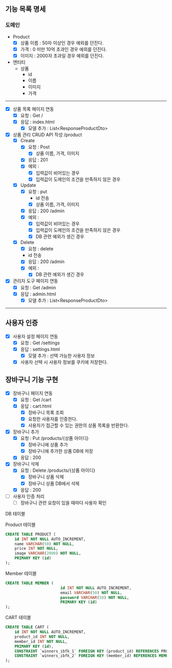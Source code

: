 ## 기능 목록 명세

### 도메인

- Product
    - [x] 상품 이름 : 50자 이상인 경우 예외를 던진다.
    - [x] 가격 : 0 미만 10억 초과인 경우 예외를 던진다.
    - [x] 이미지 : 2000자 초과일 경우 예외를 던진다.

- 엔티티
    - 상품
        - id
        - 이름
        - 이미지
        - 가격

--- 


- [x] 상품 목록 페이지 연동
    - [x] 요청 : Get /
    - [x] 응답 : index.html
        - [x] 모델 추가 : List\<ResponseProductDto>
- [x] 상품 관리 CRUD API 작성
  /product
    - [x] Create
        - [x] 요청 : Post
            - [x] 상품 이름, 가격, 이미지
        - [x] 응답 : 201
        - [x] 예외 :
            - [x] 입력값이 비어있는 경우
            - [x] 입력값이 도메인의 조건을 만족하지 않은 경우
    - [x] Update
        - [x] 요청 : put
            - id 전송
            -  [x] 상품 이름, 가격, 이미지
        - [x] 응답 : 200 /admin
        - [x] 예외 :
            - [x] 입력값이 비어있는 경우
            - [x] 입력값이 도메인의 조건을 만족하지 않은 경우
            - [x] DB 관련 예외가 생긴 경우
    - [x] Delete
        - [x] 요청 : delete
        - id 전송
        - [x] 응답 : 200 /admin
        - [x] 예외 :
            - [x] DB 관련 예외가 생긴 경우
- [x] 관리자 도구 페이지 연동
    - [x] 요청 : Get /admin
    - [x] 응답 : admin.html
        - [x] 모델 추가 : List\<ResponseProductDto>

---

## 사용자 인증

- [x] 사용자 설정 페이지 연동
  - [x] 요청 : Get /settings
  - [x] 응답 : settings.html
    - [x] 모델 추가 : 선택 가능한 사용자 정보
    
  - [x] 사용자 선택 시 사용자 정보를 쿠키에 저장한다.

## 장바구니 기능 구현

- [x] 장바구니 페이지 연동
  - [x] 요청 : Get /cart
  - [x] 응답 : cart.html
    - [x] 장바구니 목록 조회
    - [x] 요청한 사용자를 인증한다.
    - [x] 사용자가 접근할 수 있는 권한의 상품 목록을 반환한다.
  
- [x] 장바구니 추가
  - [x] 요청 : Put /products/{상품 아이디}
    - [x] 장바구니에 상품 추가
    - [x] 장바구니에 추가한 상품 DB에 저장
  - [x] 응답 : 200

- [x] 장바구니 삭제
  - [x] 요청 : Delete /products/{상품 아이디}
    - [x] 장바구니 상품 삭제
    - [x] 장바구니 상품 DB에서 삭제
  - [x] 응답 : 200

- [ ] 사용자 인증 처리
  - [ ] 장바구니 관련 요청이 있을 때마다 사용자 확인

DB 테이블

Product 테이블
```sql
CREATE TABLE PRODUCT (
    id INT NOT NULL AUTO_INCREMENT,
    name VARCHAR(50) NOT NULL,
    price INT NOT NULL,
    image VARCHAR(2000) NOT NULL,
    PRIMARY KEY (id)
);
```

Member 테이블
```sql
CREATE TABLE MEMBER (
                        id INT NOT NULL AUTO_INCREMENT,
                        email VARCHAR(50) NOT NULL,
                        password VARCHAR(50) NOT NULL,
                        PRIMARY KEY (id)
);
```

CART 테이블
```sql
CREATE TABLE CART (
    id INT NOT NULL AUTO_INCREMENT,
    product_id INT NOT NULL,
    member_id INT NOT NULL,
    PRIMARY KEY (id),
    CONSTRAINT `winners_ibfk_1` FOREIGN KEY (product_id) REFERENCES PRODUCT (id) ON DELETE CASCADE,
    CONSTRAINT `winners_ibfk_2` FOREIGN KEY (member_id) REFERENCES MEMBER (id) ON DELETE CASCADE
);
```
